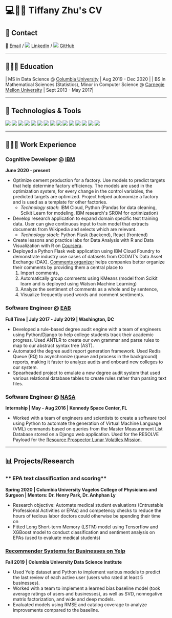 # 💻👾🚀 Tiffany Zhu's CV

## 👋 Contact

📧 [Email](mailto:tlzhu@alumni.cmu.edu) / ![](https://i.stack.imgur.com/gVE0j.png) [LinkedIn](linkedin.com/in/tiffany-zhu1) / ![](https://i.stack.imgur.com/tskMh.png) [GitHub](github.com/tlzhu19)

---

## 👩🏼‍🎓 Education

| MS in Data Science @ [Columbia University](https://www.columbia.edu/) | Aug 2019 - Dec 2020 |
| BS in Mathematical Sciences (Statistics), Minor in Computer Science @ [Carnegie Mellon University](https://www.cmu.edu) | Sept 2013 - May 2017|

---

## 🔧 Technologies & Tools

![](https://img.shields.io/badge/Code-Python-informational?style=flat&logo=python&logoColor=white&color=2bbc8a)
![](https://img.shields.io/badge/Code-R-informational?style=flat&logo=r&logoColor=white&color=2bbc8a)
![](https://img.shields.io/badge/Code-JavaScript-informational?style=flat&logo=javascript&logoColor=white&color=2bbc8a)
![](https://img.shields.io/badge/ML-Pandas-informational?style=flat&logo=pandas&logoColor=white&color=blueviolet)
![](https://img.shields.io/badge/ML-Numpy-informational?style=flat&logo=numpy&logoColor=white&color=blueviolet)
![](https://img.shields.io/badge/ML-ScikitLearn-informational?style=flat&logo=scikit-learn&logoColor=white&color=blueviolet)
![](https://img.shields.io/badge/ML-TensorFlow-informational?style=flat&logo=TensorFlow&logoColor=white&color=blueviolet)
![](https://img.shields.io/badge/Framework-Flask-information?&style=flat&logo=flask&logoColor=white&color=blue)
![](https://img.shields.io/badge/Framework-Django-information?&style=flat&logo=django&logoColor=white&color=blue)
![](https://img.shields.io/badge/Framework-Bootstrap-information?&style=flat&logo=bootstrap&logoColor=white&color=blue)
![](https://img.shields.io/badge/Framework-jQuery-information?&style=flat&logo=jquery&logoColor=white&color=blue)
![](https://img.shields.io/badge/Tools-Heroku-informational?style=flat&logo=heroku&logoColor=white&color=red)
![](https://img.shields.io/badge/Tools-PostgreSQL-informational?style=flat&logo=postgresql&logoColor=white&color=red)
![](https://img.shields.io/badge/Tools-Docker-informational?style=flat&logo=docker&logoColor=white&color=red)
![](https://img.shields.io/badge/Tools-Red_Hat_OpenShift-informational?style=flat&logo=red-hat-open-shift&logoColor=white&color=red)

---

## 👩🏼‍💻 Work Experience

### **Cognitive Developer** @ [IBM](https://www.ibm.com/)
**June 2020 - present**
* Optimize cement production for a factory. Use models to predict targets that help determine factory efficiency. The models are used in the optimization system, for every change in the control variables, the predicted targets are optimized. Project helped autonomize a factory and is used as a template for other factories. 
  * *Technology stack*: IBM Cloud, Python (Pandas for data cleaning, Scikit Learn for modeling, IBM research's SROM for optimization)
* Develop research application to expand domain specific text training data. User can give continuous input to train model that extracts documents from Wikipedia and selects which are relevant.
  * *Technology stack*: Python Flask (backend), React (frontend)
* Create lessons and practice labs for Data Analysis with R and Data Visualization with R on [Coursera](https://www.coursera.org/instructor/tiffanyzhu).
* Deployed a Python Flask web application using IBM Cloud Foundry to demonstrate industry use cases of datasets from CODAIT’s Data Asset Exchange (DAX). [Comments organizer](https://community.ibm.com/accelerators/catalog/content/Customer-Online-Comments-Organizer) helps companies better organize their comments by providing them a central place to 
  1. Import comments, 
  2. Automatically group comments using KMeans (model from Scikit learn and is deployed using Watson Machine Learning)
  3. Analyze the sentiment of comments as a whole and by sentence,
  4. Visualize frequently used words and comment sentiments.

### **Software Engineer** @ [EAB](https://eab.com/)
**Full Time | July 2017 - July 2019 | Washington, DC**
* Developed a rule-based degree audit engine with a team of engineers using Python/Django to help college students track their academic progress. Used ANTLR to create our own grammar and parse rules to map to our abstract syntax tree (AST).
* Automated the degree audit report generation framework. Used Redis Queue (RQ) to asynchronize (queue and process in the background) reports, making it faster to analyze audits and onboard new colleges to our system. 
* Spearheaded project to emulate a new degree audit system that used various relational database tables to create rules rather than parsing text files.

### **Software Engineer** @ [NASA](https://www.nasa.gov/)
**Internship | May - Aug 2016 | Kennedy Space Center, FL**
* Worked with a team of engineers and scientists to create a software tool using Python to automate the generation of Virtual Machine Language (VML) commands based on queries from the Master Measurement List Database stored on a Django web application. Used for the RESOLVE Payload for the [Resource Prospector Lunar Volatiles Mission](https://www.nasa.gov/resource-prospector).

---

## 📊 Projects/Research

### ** EPA text classification and scoring**
**Spring 2020 | Columbia University Vagelos College of Physicians and Surgeon | Mentors: Dr. Henry Park, Dr. Anhphan Ly**
* Research objective: Automate medical student evaluations (Entrustable Professional Activities or EPAs) and competency checks to reduce the hours of tedious labor doctors could otherwise be spending their time on
* Fitted Long Short-term Memory (LSTM) model using Tensorflow and XGBoost model to conduct classification and sentiment analysis on EPAs (used to evaluate medical students)

### **[Recommender Systems for Businesses on Yelp](github.com/tlzhu19/personalization-final-project)**
**Fall 2019 | Columbia University Data Science Institute**
* Used Yelp dataset and Python to implement various models to predict the last review of each active user (users who rated at least 5 businesses). 
* Worked with a team to implement a learned bias baseline model (took average ratings of users and businesses), as well as SVD, nonnegative matrix factorization, and wide and deep models. 
* Evaluated models using RMSE and catalog coverage to analyze improvements compared to the baseline.
